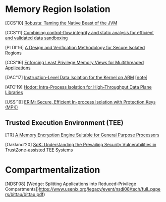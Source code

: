 # Memory Region Isolation

[CCS'10] [Robusta: Taming the Native Beast of the
JVM](http://www.cse.psu.edu/~gxt29/papers/robusta.pdf)

[CCS'11] [Combining control-flow integrity and static analysis for efficient and
validated data
sandboxing](https://dash.harvard.edu/bitstream/handle/1/9943234/Zeng_CombiningControlFlow.pdf?sequence=1&isAllowed=y)


[PLDI'16] [A Design and Verification Methodology for Secure Isolated
Regions](https://people.eecs.berkeley.edu/~sseshia/pubdir/pldi16.pdf)

[CCS'16] [Enforcing Least Privilege Memory Views for Multithreaded
Applications](https://www.cs.purdue.edu/homes/hsu62/ccs16_smv.pdf)

[DAC'17] [Instruction-Level Data Isolation for the Kernel on
ARM](https://dl.acm.org/citation.cfm?id=3062267)
[[note](notes/mem_safety/safe_impl/ildi_dac17.md)]

[ATC'19] [Hodor: Intra-Process Isolation for High-Throughput Data Plane
Libraries](https://www.usenix.org/system/files/atc19-hedayati-hodor.pdf)

[USS'19] [ERIM: Secure, Efficient In-process Isolation with Protection Keys
(MPK)](https://www.usenix.org/system/files/sec19-vahldiek-oberwagner_0.pdf)

## Trusted Execution Environment (TEE)
[TR] [A Memory Encryption Engine Suitable for General Purpose
Processors](https://eprint.iacr.org/2016/204.pdf)

[Oakland'20] [SoK: Understanding the Prevailing Security Vulnerabilities in
TrustZone-assisted TEE
Systems](https://www.cs.purdue.edu/homes/pfonseca/papers/sp2020-tees.pdf)


# Compartmentalization

[NDSI'08] [Wedge: Splitting Applications into Reduced-Privilege
Compartments])https://www.usenix.org/legacy/event/nsdi08/tech/full_papers/bittau/bittau.pdf)

